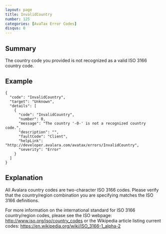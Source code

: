```yaml
---
layout: page
title: InvalidCountry
number: 125
categories: [AvaTax Error Codes]
disqus: 0
---
```


## Summary

The country code you provided is not recognized as a valid ISO 3166 country code.

## Example

    {
      "code": "InvalidCountry",
      "target": "Unknown",
      "details": [
        {
          "code": "InvalidCountry",
          "number": 0,
          "message": "The country '-0-' is not a recognized country code.",
          "description": "",
          "faultCode": "Client",
          "helpLink": "http://developer.avalara.com/avatax/errors/InvalidCountry",
          "severity": "Error"
        }
      ]
    }

## Explanation

All Avalara country codes are two-character ISO 3166 codes.  Please verify that the country/region combination you are specifying matches the ISO 3166 definitions.

For more information on the international standard for ISO 3166 country/region codes, please see the ISO webpage: http://www.iso.org/iso/country_codes or the Wikipedia article listing current codes: https://en.wikipedia.org/wiki/ISO_3166-1_alpha-2
